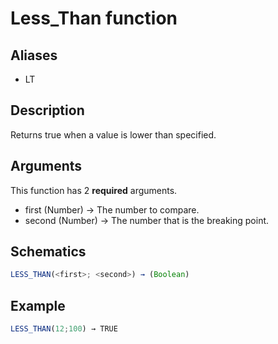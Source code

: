 # Less_Than function

## Aliases

- LT

## Description

Returns true when a value is lower than specified.

## Arguments

This function has 2 **required** arguments.

- first (Number) → The number to compare.
- second (Number) → The number that is the breaking point.

## Schematics

```js
LESS_THAN(<first>; <second>) → (Boolean)
```

## Example

```js
LESS_THAN(12;100) → TRUE
```
